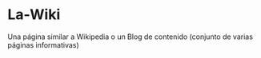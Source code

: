 # La-Wiki
Una página similar a Wikipedia o un Blog de contenido (conjunto de varias páginas informativas)
